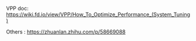 
VPP doc: 
https://wiki.fd.io/view/VPP/How_To_Optimize_Performance_(System_Tuning)



Others :
https://zhuanlan.zhihu.com/p/58669088
